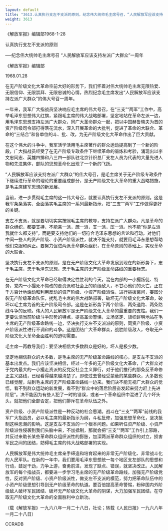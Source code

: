 ```yaml
---
layout: default
title: "3613.认真执行支左不支派的原则，纪念伟大统帅毛主席号召，“人民解放军应该支持左派广大群众”一周年"
weight: 3613
---
```


《解放军报》编辑部1968-1-28

认真执行支左不支派的原则

──纪念伟大统帅毛主席号召 “人民解放军应该支持左派广大群众”一周年

《解放军报》编辑部

1968.01.28

在无产阶级文化大革命空前大好的形势下，我们怀着对伟大统帅毛主席无限热爱、无限信仰、无限崇拜、无限忠诚的心情，热烈纪念毛主席发出“人民解放军应该支持左派广大群众”的伟大号召一周年。

一年来，我军广大指战员坚决响应毛主席的伟大号召，在“三支”“两军”工作中，高举毛泽东思想伟大红旗，紧跟毛主席的伟大战略部署，坚定地站在革命左派一边，用毛泽东思想支持左派广大群众，同广大革命群众一起，把以中国赫鲁晓夫为首的资产阶级司令部打得落花流水，深入开展革命的大批判，促进了革命的大联合、革命的“三结合”和各单位的斗、批、改，为无产阶级文化大革命作出了巨大贡献。

在这个伟大的斗争中，我军活学活用毛主席著作的群众运动提高到了一个新的阶段，广大指战员经受了在无产阶级专政条件下继续革命的锻炼和考验，涌现出以李文忠同志、英雄四排和八三四一部队驻北京针织总厂支左人员为代表的大量先进人物和先进集体，部队的思想革命化出现了一个新的飞跃。

“人民解放军应该支持左派广大群众”的伟大号召，是毛主席关于无产阶级专政条件下继续进行革命的理论的重要组成部分，是无产阶级文化大革命的重大战略措施，是毛主席建军思想的新发展。

当前，进一步贯彻毛主席的这一伟大号召，就要认真执行支左不支派的原则。这是我军条条落实、全面落实毛主席的一系列最新指示，把“三支”“两军”工作做得更好的关键。

支左不支派，就是要切切实实按照毛主席的教导，支持左派广大群众。凡是革命的群众组织，都要支持，不能亲一派，疏一派，支一派，压一派。也不能“你是左派我就什么都支持”，而是要支持他们的一切符合毛泽东思想的言论和行动。对他们中间一些人的资产阶级、小资产阶级派性，就决不能支持，就要用毛泽东思想帮助他们克服和纠正。要努力促进两派革命群众组织，在革命原则的基础上，实现革命的大联合。

坚决执行支左不支派的原则，是在无产阶级文化大革命发展到现在的新形势下，忠于毛主席，忠于毛泽东思想，忠于毛主席的无产阶级革命路线的重要标志。

在无产阶级文化大革命已经取得决定性胜利的今天，混在内部的一小撮叛徒、特务，党内一小撮死不悔改的走资派和社会上的阶级敌人，不甘心他们的灭亡，正在千方百计地煽动和利用反动的资产阶级、小资产阶级派性，进行挑拨离间，妄图分裂无产阶级革命队伍，扰乱毛主席的伟大战略部署，破坏无产阶级文化大革命，破坏以毛主席为首的无产阶级司令部。这是在新形势下两个阶级、两条道路、两条路线斗争的反映。伟大的人民解放军是无产阶级文化大革命的最重要的支柱。我们一定要认清当前阶级斗争形势的特点，提高革命警惕，立场坚定、旗帜鲜明地站在毛主席的无产阶级革命路线一边，坚决执行支左不支派派的原则，同资产阶级、小资产阶级派性进行不调和的斗争。这是团结广大革命群众，战胜阶级敌人，夺取无产阶级文化大革命全面胜利的迫切需要。

毛主席一再教导我们：要坚决相信大多数群众是好的，坏人是极少数。

坚定地相信群众的大多数，是毛主席的无产阶级革命路线的核心，是支左不支派的基本出发点。我们应该坚决相信，经过一年多的无产阶级文化大革命，广大群众对于党内最大的一小撮走资派的反党反社会主义罪行，对于他们推行的那条反革命修正主义路线，已经看得越来越清楚了。即使过去曾经受蒙蔽的某些群众，大多数也已经觉醒，站到毛主席的无产阶级革命路线一边来。我们决不能无视广大群众的觉悟，看不到群众运动的新发展，看不到“群众中的落后阶层奋发起来努力赶上先进阶层”。决不能因为有些人犯了一时的错误，或者一个革命组织中混进了几个坏头头，就把他们全部否定，把他们排斥在革命队伍之外。

资产阶级、小资产阶级派性是一种反动的社会思潮。战斗在“三支”“两军”前线的我军广大指战员，必以毛主席的最新指示为纲，斗私批修，加强思想革命化，坚决抵制这种思潮的影响。这是支左不支派的一个根本问题。如果听任资产阶级、小资产阶级派性侵袭到我们头脑中来，不加抵制，那就会把“三支”“两军”工作引上邪路，并反过来助长某些革命群众组织派性的膨胀，加深两派革命群众组织的对立，损害军民之间的团结，妨碍毛主席的伟大战略部署的实现。

人民解放军是伟大统帅毛主席亲手缔造和培育起来的非常无产阶级化、非常战斗化的人民军队。在新的一年中，我们要用毛泽东思想统一每个地区支左部队的思想和行动，鼓足干劲，力争上游，奋勇前进，发现了缺点、错误，就坚决改正。人民解放军的每个指战员，都要进一步学习毛主席的无产阶级革命路线，加强无产阶级党性，反对资产阶级、小资产阶级派性，做支左不支派的模范，努力把革命队伍中的小资产阶级思想引导到无产阶级革命的轨道。要百倍提高革命警惕，粉碎国内外阶级敌人破坏军民团结、破坏无产阶级文化大革命的阴谋，大力加强军民团结，在夺取无产阶级文化大革命的全面胜利中立新功。

（载《解放军报》一九六八年一月二十八日，社论；转载《人民日报》一九六八年一月二十八日）

CCRADB

